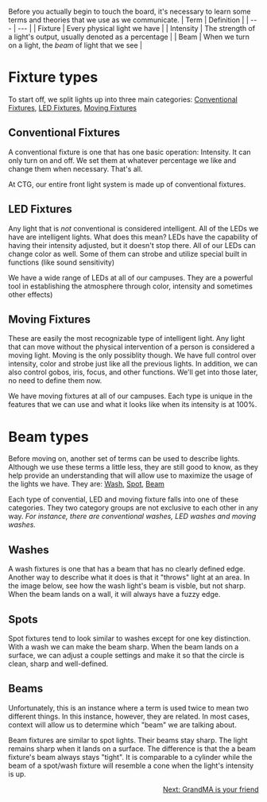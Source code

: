 <!-- TITLE: Terms and Defintions -->
<!-- SUBTITLE: The following theory are the building blocks for lighting at CT -->

Before you actually begin to touch the board, it's necessary to learn some terms and theories that we use as we communicate.
| Term | Definition |
| --- | --- |
| Fixture | Every physical light we have |
| Intensity | The strength of a light's output, usually denoted as a percentage |
| Beam | When we turn on a light, the _beam_ of light that we see |
# Fixture types
To start off, we split lights up into three main categories: [Conventional Fixtures](#conventional-fixtures), [LED Fixtures](#led-fixtures), [Moving Fixtures](#moving-fixtures)

## Conventional Fixtures
A conventional fixture is one that has one basic operation: Intensity. It can only turn on and off. We set them at whatever percentage we like and change them when necessary. That's all.

At CTG, our entire front light system is made up of conventional fixtures.

## LED Fixtures
Any light that is *not* conventional is considered intelligent. All of the LEDs we have are intelligent lights. What does this mean? LEDs have the capability of having their intensity adjusted, but it doesn't stop there. All of our LEDs can change color as well. Some of them can strobe and utilize special built in functions (like sound sensitivity)

We have a wide range of LEDs at all of our campuses. They are a powerful tool in establishing the atmosphere through color, intensity and sometimes other effects)

## Moving Fixtures
These are easily the most recognizable type of intelligent light. Any light that can move without the physical intervention of a person is considered a moving light. Moving is the only possiblity though. We have full control over intensity, color and strobe just like all the previous lights. In addition, we can also control gobos, iris, focus, and other functions. We'll get into those later, no need to define them now.

We have moving fixtures at all of our campuses. Each type is unique in the features that we can use and what it looks like when its intensity is at 100%.

# Beam types
Before moving on, another set of terms can be used to describe lights. Although we use these terms a little less, they are still good to know, as they help provide an understanding that will allow use to maximize the usage of the lights we have. They are: [Wash](#washes), [Spot](#spots), [Beam](#beams)

Each type of convential, LED and moving fixture falls into one of these categories. They two category groups are not exclusive to each other in any way. 
_For instance, there are conventional washes, LED washes and moving washes._

## Washes
A wash fixtures is one that has a beam that has no clearly defined edge. Another way to describe what it does is that it "throws" light at an area. In the image below, see how the wash light's beam is visble, but not sharp. When the beam lands on a wall, it will always have a fuzzy edge.
## Spots
Spot fixtures tend to look similar to washes except for one key distinction. With a wash we can make the beam sharp. When the beam lands on a surface, we can adjust a couple settings and make it so that the circle is clean, sharp and well-defined.
## Beams
Unfortunately, this is an instance where a term is used twice to mean two different things. In this instance, however, they are related. In most cases, context will allow us to determine which "beam" we are talking about.

Beam fixtures are similar to spot lights. Their beams stay sharp. The light remains sharp when it lands on a surface. The difference is that the a beam fixture's beam always stays "tight". It is comparable to a cylinder while the beam of a spot/wash fixture will resemble a cone when the light's intensity is up.


<div style="text-align:right"><a href="/lights/training-pages/202">Next: GrandMA is your friend</a></div>